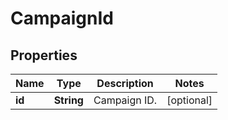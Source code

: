 

# CampaignId


## Properties

| Name | Type | Description | Notes |
|------------ | ------------- | ------------- | -------------|
|**id** | **String** | Campaign ID. |  [optional] |




